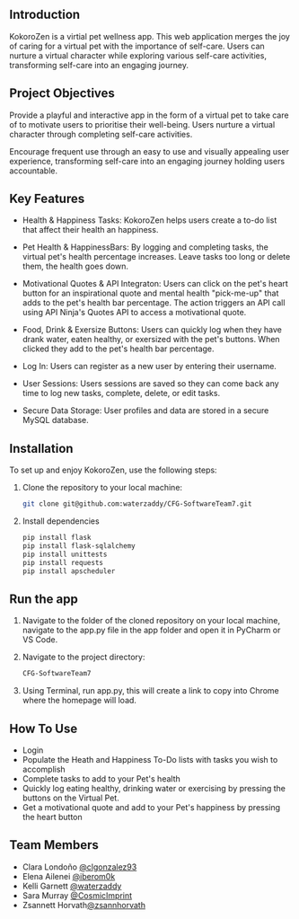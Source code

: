 ## Introduction

KokoroZen is a virtial pet wellness app. This web application merges the joy of caring for a virtual pet with the importance of self-care. Users can nurture a virtual character while exploring various self-care activities, transforming self-care into an engaging journey.
​
## Project Objectives

Provide a playful and interactive app in the form of a virtual pet to take care of to motivate users to prioritise their well-being. Users nurture a virtual character through completing self-care activities.

Encourage frequent use through an easy to use and visually appealing user experience, transforming self-care into an engaging journey holding users accountable.
​
## Key Features

- Health & Happiness Tasks: KokoroZen helps users create a to-do list that affect their health an happiness.

- Pet Health & HappinessBars: By logging and completing tasks, the virtual pet's health percentage increases. Leave tasks too long or delete them, the health goes down.

- Motivational Quotes & API Integraton: Users can click on the pet's heart button for an inspirational quote and mental health "pick-me-up" that adds to the pet's health bar percentage. The action triggers an API call using API Ninja's Quotes API to access a motivational quote.

- Food, Drink & Exersize Buttons: Users can quickly log when they have drank water, eaten healthy, or exersized with the pet's buttons. When clicked they add to the pet's health bar percentage.

- Log In: Users can register as a new user by entering their username.

- User Sessions: Users sessions are saved so they can come back any time to log new tasks, complete, delete, or edit tasks.

- Secure Data Storage: User profiles and data are stored in a secure MySQL database.
  ​

## Installation

To set up and enjoy KokoroZen, use the following steps:
​

1. Clone the repository to your local machine:
   ​

   ```bash
   git clone git@github.com:waterzaddy/CFG-SoftwareTeam7.git
   ```

2. Install dependencies
   ```bash
   pip install flask
   pip install flask-sqlalchemy
   pip install unittests
   pip install requests
   pip install apscheduler
   ```

## Run the app

1. Navigate to the folder of the cloned repository on your local machine, navigate to the app.py file in the app folder and open it in PyCharm or VS Code. 

2. Navigate to the project directory:
​
    ```bash
    CFG-SoftwareTeam7
    ```

3. Using Terminal, run app.py, this will create a link to copy into Chrome where the homepage will load.​

## How To Use

- Login
- Populate the Heath and Happiness To-Do lists with tasks you wish to accomplish
- Complete tasks to add to your Pet's health
- Quickly log eating healthy, drinking water or exercising by pressing the buttons on the Virtual Pet.
- Get a motivational quote and add to your Pet's happiness by pressing the heart button
   ​

## Team Members


- Clara Londoño [@clgonzalez93](https://github.com/clgonzalez93)
- Elena Ailenei [@iberom0k](https://github.com/iberom0k)
- Kelli Garnett [@waterzaddy](https://github.com/waterzaddy)
- Sara Murray [@CosmicImprint](https://github.com/CosmicImprint)
- Zsannett Horvath[@zsannhorvath](https://github.com/zsannhorvath)
  ​
